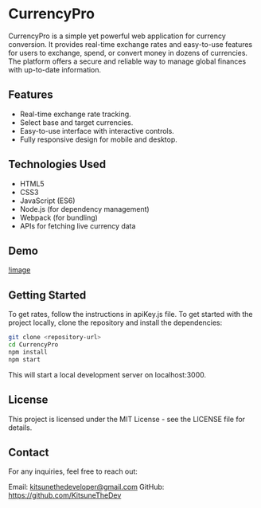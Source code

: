 # CurrencyPro

CurrencyPro is a simple yet powerful web application for currency conversion. It provides real-time exchange rates and easy-to-use features for users to exchange, spend, or convert money in dozens of currencies. The platform offers a secure and reliable way to manage global finances with up-to-date information.

## Features

- Real-time exchange rate tracking.
- Select base and target currencies.
- Easy-to-use interface with interactive controls.
- Fully responsive design for mobile and desktop.

## Technologies Used

- HTML5
- CSS3
- JavaScript (ES6)
- Node.js (for dependency management)
- Webpack (for bundling)
- APIs for fetching live currency data

## Demo
[!image](/img/currencyPro1.png)

## Getting Started

To get rates, follow the instructions in apiKey.js file.
To get started with the project locally, clone the repository and install the dependencies:

```bash
git clone <repository-url>
cd CurrencyPro
npm install
npm start
```

This will start a local development server on localhost:3000.

## License

This project is licensed under the MIT License - see the LICENSE file for details.

## Contact

For any inquiries, feel free to reach out:

Email: kitsunethedeveloper@gmail.com
GitHub: https://github.com/KitsuneTheDev



